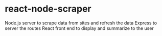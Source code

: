 # react-node-scraper
Node.js server to scrape data from sites and refresh the data
Express to server the routes
React front end to display and summarize to the user
